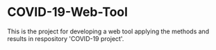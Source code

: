 # COVID-19-Web-Tool
This is the project for developing a web tool applying the methods and results in respository 'COVID-19 project'.
